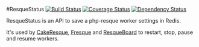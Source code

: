 #ResqueStatus [![Build Status](https://travis-ci.org/kamisama/ResqueStatus.png)](https://travis-ci.org/kamisama/ResqueStatus) [![Coverage Status](https://coveralls.io/repos/kamisama/ResqueStatus/badge.png)](https://coveralls.io/r/kamisama/ResqueStatus) [![Dependency Status](https://www.versioneye.com/package/php--kamisama--resque-status/badge.png)](https://www.versioneye.com/package/php--kamisama--resque-status)

ResqueStatus is an API to save a php-resque worker settings in Redis.

It's used by [CakeResque](http://cakeresque.kamisama.me/), [Fresque](https://github.com/kamisama/Fresque) and [ResqueBoard](http://resqueboard.kamisama.me/) to restart, stop, pause and resume workers.